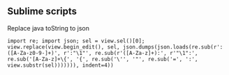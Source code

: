 Sublime scripts
---------------

Replace java toString to json

    import re; import json; sel = view.sel()[0]; view.replace(view.begin_edit(), sel, json.dumps(json.loads(re.sub(r':([A-Za-z0-9-]+)', r':"\1"', re.sub(r'([A-Za-z]+):', r'"\1":', re.sub('[A-Za-z]+\{', '{', re.sub('\'', '"', re.sub('=', ':', view.substr(sel))))))), indent=4))
